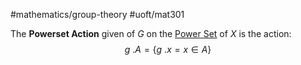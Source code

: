 #mathematics/group-theory #uoft/mat301 

The **Powerset Action** given of $G$ on the [Power Set](Power%20Set.md) of $X$ is the action:  
$$g \ . A=\{g \ .x=x\in A\} $$